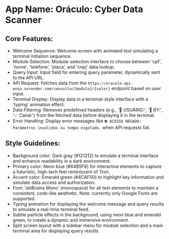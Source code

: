# **App Name**: Oráculo: Cyber Data Scanner

## Core Features:

- Welcome Sequence: Welcome screen with animated text simulating a terminal initiation sequence.
- Module Selection: Modular selection interface to choose between 'cpf', 'nome', 'telefone', 'placa', and 'cnpj' data lookup.
- Query Input: Input field for entering query parameter, dynamically sent to the API URL.
- API Request: Fetches data from the `https://oraculo-api-enso.onrender.com/consulta/{modulo}/{valor}` endpoint based on user input.
- Terminal Display: Display data in a terminal-style interface with a 'typing' animation effect.
- Data Filtering: Removes predefined headers (e.g., '👤 USUÁRIO:', '🤖 BY:', '✅ Canal:') from the fetched data before displaying it in the terminal.
- Error Handling: Display error messages like `⛔ ACESSO NEGADO: Parâmetros inválidos ou tempo esgotado.` when API requests fail.

## Style Guidelines:

- Background color: Dark gray (#121212) to emulate a terminal interface and enhance readability in a dark environment.
- Primary color: Neon blue (#64B5F6) for interactive elements to capture a futuristic, high-tech feel reminiscent of Tron.
- Accent color: Emerald green (#4CAF50) to highlight key information and simulate data access and authorization.
- Font: 'JetBrains Mono' (monospace) for all text elements to maintain a consistent, code-like aesthetic. Note: currently only Google Fonts are supported.
- Typing animation for displaying the welcome message and query results to simulate a real-time terminal feed.
- Subtle particle effects in the background, using neon blue and emerald green, to create a dynamic and immersive environment.
- Split screen layout with a sidebar menu for module selection and a main terminal area for displaying query results.